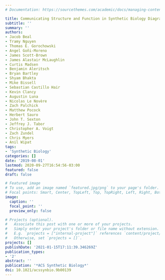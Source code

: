 ```yaml
---
# Documentation: https://sourcethemes.com/academic/docs/managing-content/

title: Communicating Structure and Function in Synthetic Biology Diagrams
subtitle: ''
summary: ''
authors:
- Jacob Beal
- Tramy Nguyen
- Thomas E. Gorochowski
- Angel Goñi-Moreno
- James Scott-Brown
- James Alastair McLaughlin
- Curtis Madsen
- Benjamin Aleritsch
- Bryan Bartley
- Shyam Bhakta
- Mike Bissell
- Sebastian Castillo Hair
- Kevin Clancy
- Augustin Luna
- Nicolas Le Novère
- Zach Palchick
- Matthew Pocock
- Herbert Sauro
- John T. Sexton
- Jeffrey J. Tabor
- Christopher A. Voigt
- Zach Zundel
- Chris Myers
- Anil Wipat
tags:
- 'Synthetic Biology'
categories: []
date: '2019-08-01'
lastmod: 2020-09-27T16:54:56-03:00
featured: false
draft: false

# Featured image
# To use, add an image named `featured.jpg/png` to your page's folder.
# Focal points: Smart, Center, TopLeft, Top, TopRight, Left, Right, BottomLeft, Bottom, BottomRight.
image:
  caption: ''
  focal_point: ''
  preview_only: false

# Projects (optional).
#   Associate this post with one or more of your projects.
#   Simply enter your project's folder or file name without extension.
#   E.g. `projects = ["internal-project"]` references `content/project/deep-learning/index.md`.
#   Otherwise, set `projects = []`.
projects: []
publishDate: '2021-01-15T17:11:39.346269Z'
publication_types:
- '2'
abstract: ''
publication: '*ACS Synthetic Biology*'
doi: 10.1021/acssynbio.9b00139
---
```

